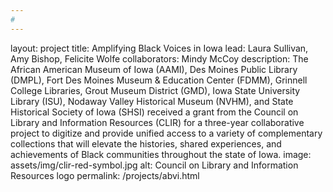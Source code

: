 ```yaml
---
# 
---
```


layout: project
title: Amplifying Black Voices in Iowa
lead: Laura Sullivan, Amy Bishop, Felicite Wolfe
collaborators: Mindy McCoy
description: The African American Museum of Iowa (AAMI), Des Moines Public Library (DMPL), Fort Des Moines Museum & Education Center (FDMM), Grinnell College Libraries, Grout Museum District (GMD), Iowa State University Library (ISU), Nodaway Valley Historical Museum (NVHM), and State Historical Society of Iowa (SHSI) received a grant from the Council on Library and Information Resources (CLIR) for a three-year collaborative project to digitize and provide unified access to a variety of complementary collections that will elevate the histories, shared experiences, and achievements of Black communities throughout the state of Iowa. 
image: assets/img/clir-red-symbol.jpg
alt: Council on Library and Information Resources logo
permalink: /projects/abvi.html